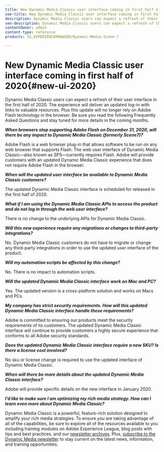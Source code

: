 ```yaml
---
title: New Dynamic Media Classic user interface coming in first half of 2020
seo-title: New Dynamic Media Classic user interface coming in first half of 2020
description: Dynamic Media Classic users can expect a refresh of their user interface in the first half of 2020. The experience will deliver an updated log-in with links to valuable resources, plus this update will no longer rely on Adobe Flash technology in the browser.
seo-description: Dynamic Media Classic users can expect a refresh of their user interface in the first half of 2020. The experience will deliver an updated log-in with links to valuable resources, plus this update will no longer rely on Adobe Flash technology in the browser.
contentOwner: admin
content-type: reference
products: SG_EXPERIENCEMANAGER/Dynamic-Media-Scene-7

---
```


# New Dynamic Media Classic user interface coming in first half of 2020{#new-ui-2020}

Dynamic Media Classic users can expect a refresh of their user interface in the first half of 2020. The experience will deliver an updated log-in with links to valuable resources. Plus this update will no longer rely on Adobe Flash technology in the browser. Be sure you read the following Frequently Asked Questions and stay tuned for more details in the coming months. 

**_When browsers stop supporting Adobe Flash on December 31, 2020, will there be any impact to Dynamic Media Classic (formerly Scene7)?_** 

Adobe Flash is a web browser plug-in that allows software to be run on any web browser that supports Flash. The web user interface of Dynamic Media Classic&mdash;also known as SPS&mdash;currently requires Flash. Adobe will provide customers with an updated Dynamic Media Classic experience that does not require Adobe Flash in the browser.  

**_When will the updated user interface be available to Dynamic Media Classic customers?_** 

The updated Dynamic Media Classic interface is scheduled for released in the first half of 2020.  

**_What if I am using the Dynamic Media Classic APIs to access the product and do not log in through the web user interface?_**
    
There is no change to the underlying APIs for Dynamic Media Classic.  

**_Will this new experience require any migrations or changes to third-party integrations?_** 

No. Dynamic Media Classic customers do not have to migrate or change any third-party integrations in order to use the updated user interface of the product.  

**_Will my automation scripts be affected by this change?_** 

No. There is no impact to automation scripts. 

**_Will the updated Dynamic Media Classic interface work on Mac and PC?_** 

Yes. The updated version is a cross-platform solution and works on Macs and PCs. 

**_My company has strict security requirements. How will this updated Dynamic Media Classic interface handle these requirements?_** 

Adobe is committed to ensuring our products meet the security requirements of its customers. The updated Dynamic Media Classic interface will continue to provide customers a highly secure experience that conforms to all Adobe security standards.  

**_Does the updated Dynamic Media Classic interface require a new SKU? Is there a license cost involved?_** 

No sku or license change is required to use the updated interface of Dynamic Media Classic. 

**_When will there be more details about the updated Dynamic Media Classic interface?_** 

Adobe will provide specific details on the new interface in January 2020.  

**_I’d like to make sure I am optimizing my rich media strategy. How can I learn even more about Dynamic Media Classic?_** 

Dynamic Media Classic is a powerful, feature-rich solution designed to amplify your rich media strategies. To ensure you are taking advantage of all of the capabilities, be sure to explore all of the resources available to you including training modules on Adobe Experience League, blog posts with tips and best practices, and our [newsletter archives](dynamic-media-newsletter.md). Plus, [subscribe to the Dynamic Media newsletter](https://www.adobe.com/subscription/dynamic-media-newsletter.html) to stay current on the latest news, information, and training opportunities. 